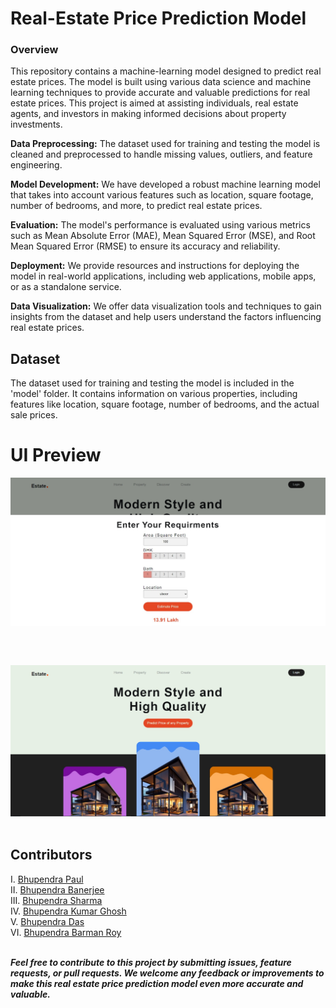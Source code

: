 <h1>Real-Estate Price Prediction Model</h1> 
<h3>Overview</h3>
This repository contains a machine-learning model designed to predict real estate prices. The model is built using various data science and machine learning techniques to provide accurate and valuable predictions for real estate prices. This project is aimed at assisting individuals, real estate agents, and investors in making informed decisions about property investments.
<br>

<b>Data Preprocessing:</b> The dataset used for training and testing the model is cleaned and preprocessed to handle missing values, outliers, and feature engineering.

<b>Model Development:</b>  We have developed a robust machine learning model that takes into account various features such as location, square footage, number of bedrooms, and more, to predict real estate prices.

<b>Evaluation:</b>  The model's performance is evaluated using various metrics such as Mean Absolute Error (MAE), Mean Squared Error (MSE), and Root Mean Squared Error (RMSE) to ensure its accuracy and reliability.

<b>Deployment:</b>  We provide resources and instructions for deploying the model in real-world applications, including web applications, mobile apps, or as a standalone service.

<b>Data Visualization:</b>  We offer data visualization tools and techniques to gain insights from the dataset and help users understand the factors influencing real estate prices.
<br>

## Dataset
The dataset used for training and testing the model is included in the 'model' folder. It contains information on various properties, including features like location, square footage, number of bedrooms, and the actual sale prices.

# UI Preview
![image](https://github.com/GairikSharma/Prediction_model/blob/main/pred_1.jpeg)
<br>

##
<br>

![image](https://github.com/GairikSharma/Prediction_model/blob/main/pred_2.jpeg)
<br>
<br>

## Contributors
I. [Bhupendra Paul](https://www.github.com/laughing-nerd) 
<br>
II. [Bhupendra Banerjee](https://www.github.com/sampritibanerjee)
<br>
III. [Bhupendra Sharma](https://www.github.com/GairikSharma)
<br>
IV. [Bhupendra Kumar Ghosh](https://www.github.com/ArjunGhosh561)
<br>
V. [Bhupendra Das](https://www.github.com/Soumya-glitch-charlie)
<br>
VI. [Bhupendra Barman Roy](https://www.github.com/Sayantan63)
<br>

<br>
<b><i>Feel free to contribute to this project by submitting issues, feature requests, or pull requests. We welcome any feedback or improvements to make this real estate price prediction model even more accurate and valuable.<i><b>
